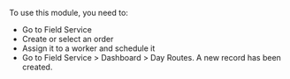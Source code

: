 To use this module, you need to:

- Go to Field Service
- Create or select an order
- Assign it to a worker and schedule it
- Go to Field Service \> Dashboard \> Day Routes. A new record has been
  created.

